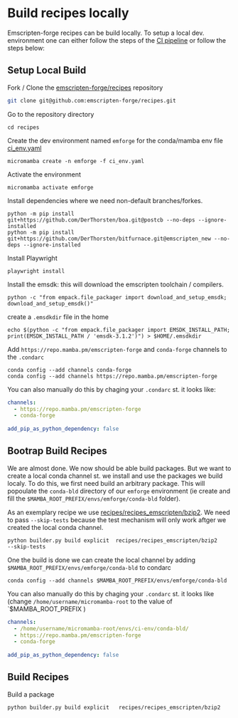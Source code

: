 # Build recipes locally

Emscripten-forge recipes can be build locally.
To setup a local dev. environment one can either follow the steps of the [CI pipeline](https://github.com/emscripten-forge/recipes/blob/main/.github/workflows/build_recipes.yaml) or follow the steps below:


## Setup Local Build



Fork / Clone the [emscripten-forge/recipes](https://github.com/emscripten-forge/recipes) repository
```bash
git clone git@github.com:emscripten-forge/recipes.git
```

Go to the repository directory
```
cd recipes
```


Create the dev environment named `emforge` for the conda/mamba env file
[ci_env.yaml](https://github.com/emscripten-forge/recipes/blob/main/ci_env.yml)
```
micromamba create -n emforge -f ci_env.yaml
```

Activate the environment
```
micromamba activate emforge
```


Install dependencies where we need non-default branches/forkes.

```
python -m pip install git+https://github.com/DerThorsten/boa.git@postcb --no-deps --ignore-installed
python -m pip install git+https://github.com/DerThorsten/bitfurnace.git@emscripten_new --no-deps --ignore-installed
```

Install Playwright
```
playwright install
```


Install the emsdk:
this will download the emscripten toolchain / compilers.
```
python -c "from empack.file_packager import download_and_setup_emsdk; download_and_setup_emsdk()"
```

create a `.emsdkdir` file in the home
```
echo $(python -c "from empack.file_packager import EMSDK_INSTALL_PATH; print(EMSDK_INSTALL_PATH / 'emsdk-3.1.2')") > $HOME/.emsdkdir
```

Add  `https://repo.mamba.pm/emscripten-forge` and `conda-forge` channels to the `.condarc`
```
conda config --add channels conda-forge
conda config --add channels https://repo.mamba.pm/emscripten-forge
```

You can also manually do this by chaging your `.condarc`  st. it looks like:

```yaml
channels:
  - https://repo.mamba.pm/emscripten-forge
  - conda-forge
  
add_pip_as_python_dependency: false

```


## Bootrap Build Recipes

We are almost done. We now should be able build packages. But we want to create a local conda channel st. we install
and use the packages we build localy. To do this, we first need build an arbitrary package. This
will popoulate the `conda-bld` directory of our `emforge` environment (ie create and fill the `$MAMBA_ROOT_PREFIX/envs/emforge/conda-bld` folder).

As an exemplary recipe we use [recipes/recipes_emscripten/bzip2](https://github.com/emscripten-forge/recipes/tree/main/recipes/recipes_emscripten/bzip2). 
We need to pass `--skip-tests` because the test mechanism will only work aftger we created the local conda channel.

```
python builder.py build explicit  recipes/recipes_emscripten/bzip2    --skip-tests
```

One the build is done we can create the local channel by adding   `$MAMBA_ROOT_PREFIX/envs/emforge/conda-bld` to condarc

```
conda config --add channels $MAMBA_ROOT_PREFIX/envs/emforge/conda-bld
```

You can also manually do this by chaging your `.condarc`  st. it looks like (change `/home/username/micromamba-root` to the value of `$MAMBA_ROOT_PREFIX )

```yaml
channels:
  - /home/username/micromamba-root/envs/ci-env/conda-bld/
  - https://repo.mamba.pm/emscripten-forge
  - conda-forge
  
add_pip_as_python_dependency: false

```

## Build Recipes


Build a package 

```
python builder.py build explicit   recipes/recipes_emscripten/bzip2    
```